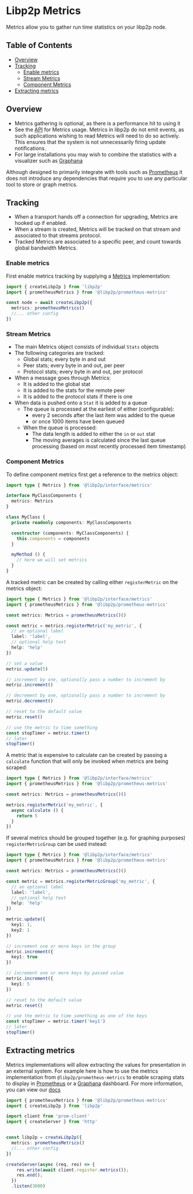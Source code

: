 # Libp2p Metrics <!-- omit in toc -->

Metrics allow you to gather run time statistics on your libp2p node.
## Table of Contents  <!-- omit in toc -->

- [Overview](#overview)
- [Tracking](#tracking)
  - [Enable metrics](#enable-metrics)
  - [Stream Metrics](#stream-metrics)
  - [Component Metrics](#component-metrics)
- [Extracting metrics](#extracting-metrics)

## Overview

- Metrics gathering is optional, as there is a performance hit to using it
- See the [API](./API.md) for Metrics usage. Metrics in libp2p do not emit events, as such applications wishing to read Metrics will need to do so actively. This ensures that the system is not unnecessarily firing update notifications.
- For large installations you may wish to combine the statistics with a visualizer such as [Graphana](https://grafana.com/)

Although designed to primarily integrate with tools such as [Prometheus](https://prometheus.io/) it does not introduce any dependencies that require you to use any particular tool to store or graph metrics.

## Tracking

- When a transport hands off a connection for upgrading, Metrics are hooked up if enabled.
- When a stream is created, Metrics will be tracked on that stream and associated to that streams protocol.
- Tracked Metrics are associated to a specific peer, and count towards global bandwidth Metrics.

### Enable metrics

First enable metrics tracking by supplying a [Metrics](https://github.com/libp2p/js-libp2p/blob/main/packages/interface/src/metrics/index.ts#L150) implementation:

```ts
import { createLibp2p } from 'libp2p'
import { prometheusMetrics } from '@libp2p/prometheus-metrics'

const node = await createLibp2p({
  metrics: prometheusMetrics()
  //... other config
})
```

### Stream Metrics

- The main Metrics object consists of individual `Stats` objects
- The following categories are tracked:
  - Global stats; every byte in and out
  - Peer stats; every byte in and out, per peer
  - Protocol stats; every byte in and out, per protocol
- When a message goes through Metrics:
  - It is added to the global stat
  - It is added to the stats for the remote peer
  - It is added to the protocol stats if there is one
- When data is pushed onto a `Stat` it is added to a queue
  - The queue is processed at the earliest of either (configurable):
    - every 2 seconds after the last item was added to the queue
    - or once 1000 items have been queued
  - When the queue is processed:
    - The data length is added to either the `in` or `out` stat
    - The moving averages is calculated since the last queue processing (based on most recently processed item timestamp)

### Component Metrics

To define component metrics first get a reference to the metrics object:

```ts
import type { Metrics } from '@libp2p/interface/metrics'

interface MyClassComponents {
  metrics: Metrics
}

class MyClass {
  private readonly components: MyClassComponents

  constructor (components: MyClassComponents) {
    this.components = components
  }

  myMethod () {
    // here we will set metrics
  }
}
```

A tracked metric can be created by calling either `registerMetric` on the metrics object:

```ts
import type { Metrics } from '@libp2p/interface/metrics'
import { prometheusMetrics } from '@libp2p/prometheus-metrics'

const metrics: Metrics = prometheusMetrics()()

const metric = metrics.registerMetric('my_metric', {
  // an optional label
  label: 'label',
  // optional help text
  help: 'help'
})

// set a value
metric.update(5)

// increment by one, optionally pass a number to increment by
metric.increment()

// decrement by one, optionally pass a number to increment by
metric.decrement()

// reset to the default value
metric.reset()

// use the metric to time something
const stopTimer = metric.timer()
// later
stopTimer()
```

A metric that is expensive to calculate can be created by passing a `calculate` function that will only be invoked when metrics are being scraped:

```ts
import type { Metrics } from '@libp2p/interface/metrics'
import { prometheusMetrics } from '@libp2p/prometheus-metrics'

const metrics: Metrics = prometheusMetrics()()

metrics.registerMetric('my_metric', {
  async calculate () {
    return 5
  }
})
```

If several metrics should be grouped together (e.g. for graphing purposes) `registerMetricGroup` can be used instead:

```ts
import type { Metrics } from '@libp2p/interface/metrics'
import { prometheusMetrics } from '@libp2p/prometheus-metrics'

const metrics: Metrics = prometheusMetrics()()

const metric = metrics.registerMetricGroup('my_metric', {
  // an optional label
  label: 'label',
  // optional help text
  help: 'help'
})

metric.update({
  key1: 1,
  key2: 1
})

// increment one or more keys in the group
metric.increment({
  key1: true
})

// increment one or more keys by passed value
metric.increment({
  key1: 5
})

// reset to the default value
metric.reset()

// use the metric to time something as one of the keys
const stopTimer = metric.timer('key1')
// later
stopTimer()
```

## Extracting metrics

Metrics implementations will allow extracting the values for presentation in an external system. For example here is how to use the metrics implementation from `@libp2p/prometheus-metrics` to enable scraping stats to display in [Prometheus](https://prometheus.io/) or a [Graphana](https://grafana.com/) dashboard. For more information, you can view our [docs](https://libp2p.github.io/js-libp2p-prometheus-metrics/)


```ts
import { prometheusMetrics } from '@libp2p/prometheus-metrics'
import { createLibp2p } from 'libp2p'

import client from 'prom-client'
import { createServer } from 'http'


const libp2p = createLibp2p({
  metrics: prometheusMetrics()
  //... other config
})

createServer(async (req, res) => {
    res.write(await client.register.metrics());
    res.end();
  })
  .listen(3000)
```
